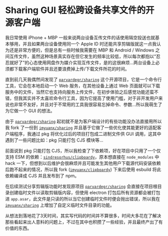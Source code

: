 # Sharing GUI 轻松跨设备共享文件的开源客户端

我日常使用 iPhone + MBP 一般来说两台设备互传文件的话使用隔空投送也就基本够用，并且如果两台设备使用同一个 Apple ID 时还能共享剪辑版就这一点我认为还是非常方便的，但是总有一些时候我需要在 MBP 和 Android / Windows 之间互传文件，虽然这种场景真实存在但它发生的频率比较低，所以每次都抱以“忍忍就好了”的心态使用网盘作为媒介实现互传文件，是的这很麻烦...两台设备上必须都下载客户端软件并且还要浪费掉上传/下载文件所花的时间。

直到前几天我偶然间发现了 [`parvardegr/sharing`](https://github.com/parvardegr/sharing) 这个开源项目，它是一个命令行工具，它会在本地启动一个 Web 服务，在其他设备上通过 Web 页面就可以下载服务中的文件，当然它也支持向服务上传文件，在初步体验之后感觉功能还蛮不错，但我其实并不太喜欢命令行工具，因为它提高了使用门槛，对于非开发用户来说也非常不友好，并且对于不常用的工具我很容易忘掉命令、参数...所以我萌生了为它做一个 GUI 的想法。

由于 [`parvardegr/sharing`](https://github.com/parvardegr/sharing) 起初就不是为客户端设计的有些功能没办法直接用所以我 fork 了一份到 [`imyuanx/sharing`](https://github.com/imyuanx/sharing/commits/main) 并且基于它做了一些优化使其能更好的适配客户端程序，我通过 pkg 将优化过后的项目打包成二进制文件供 GUI 调用，这其中遇到了一些问题比如：pkg 只能打包 CJS 模块等...

前面说到 pkg 只能打包 CJS，所以我检查了下依赖项，好在项目中只用了一个仅支持 ESM 的依赖：[`sindresorhus/clipboardy`](https://github.com/sindresorhus/clipboardy)，原本想直接在 `node_modules` 中 hack 一下，但想到以后维护会很麻烦并且可能发生其他用户下载源代码安装依赖后跑不起来的情况，所以我 fork ([`imyuanx/clipboardy`](https://github.com/imyuanx/clipboardy)) 下来后使用 esbuild 将此依赖编译成 CJS 并且发布到了 npm。

在后续测试分享剪辑版功能时发现原项目 [`parvardegr/sharing`](https://github.com/parvardegr/sharing) 会直接在项目根目录创建临时文件以读取剪辑版内容，但使用 electron 打包后所有资源都会被打包进 `app.asar`，此文件是只读的所以当它创建临时文件时便会抛出错误，所以我在 [`imyuanx/sharing`](https://github.com/imyuanx/sharing/commits/main) 上增加了自定义临时文件目录的功能。

从想法到落地花了3天时间，其实写代码的时间并不算很多，时间大多花在了解决那些看起来出人意料的问题上，不过在其中也积攒了一些经验，并且最终产出了有价值的东西。
